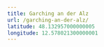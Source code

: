 ```yaml
---
title: Garching an der Alz
url: /garching-an-der-alz/
latitude: 48.132957000000005
longitude: 12.578021300000001
---
```

